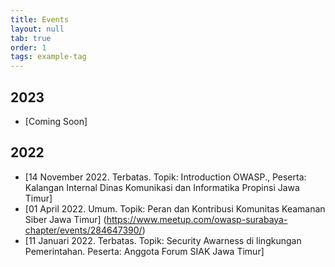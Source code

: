```yaml
---
title: Events
layout: null
tab: true
order: 1
tags: example-tag
---
```


## 2023
* [Coming Soon]

## 2022
* [14 November 2022. Terbatas. Topik: Introduction OWASP., Peserta: Kalangan Internal Dinas Komunikasi dan Informatika Propinsi Jawa Timur]
* [01 April 2022. Umum. Topik: Peran dan Kontribusi Komunitas Keamanan Siber Jawa Timur] (https://www.meetup.com/owasp-surabaya-chapter/events/284647390/)
* [11 Januari 2022. Terbatas. Topik: Security Awarness di lingkungan Pemerintahan. Peserta: Anggota Forum SIAK Jawa Timur]